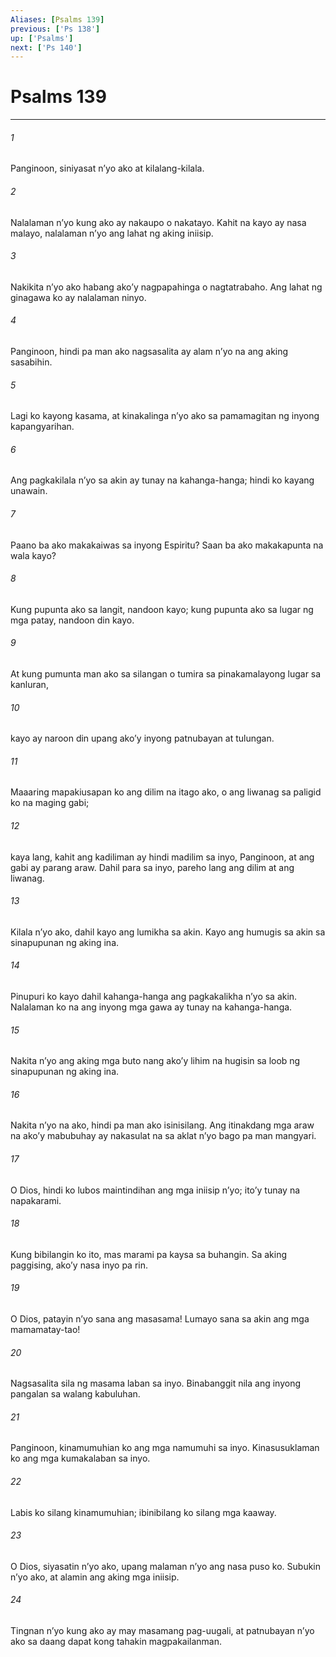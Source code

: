 ```yaml
---
Aliases: [Psalms 139]
previous: ['Ps 138']
up: ['Psalms']
next: ['Ps 140']
---
```

# Psalms 139

***

###### 1
Panginoon, siniyasat nʼyo ako at kilalang-kilala. 

###### 2
Nalalaman nʼyo kung ako ay nakaupo o nakatayo. Kahit na kayo ay nasa malayo, nalalaman nʼyo ang lahat ng aking iniisip. 

###### 3
Nakikita nʼyo ako habang akoʼy nagpapahinga o nagtatrabaho. Ang lahat ng ginagawa ko ay nalalaman ninyo. 

###### 4
Panginoon, hindi pa man ako nagsasalita ay alam nʼyo na ang aking sasabihin. 

###### 5
Lagi ko kayong kasama, at kinakalinga nʼyo ako sa pamamagitan ng inyong kapangyarihan. 

###### 6
Ang pagkakilala nʼyo sa akin ay tunay na kahanga-hanga; hindi ko kayang unawain. 

###### 7
Paano ba ako makakaiwas sa inyong Espiritu? Saan ba ako makakapunta na wala kayo? 

###### 8
Kung pupunta ako sa langit, nandoon kayo; kung pupunta ako sa lugar ng mga patay, nandoon din kayo. 

###### 9
At kung pumunta man ako sa silangan o tumira sa pinakamalayong lugar sa kanluran, 

###### 10
kayo ay naroon din upang akoʼy inyong patnubayan at tulungan. 

###### 11
Maaaring mapakiusapan ko ang dilim na itago ako, o ang liwanag sa paligid ko na maging gabi; 

###### 12
kaya lang, kahit ang kadiliman ay hindi madilim sa inyo, Panginoon, at ang gabi ay parang araw. Dahil para sa inyo, pareho lang ang dilim at ang liwanag. 

###### 13
Kilala nʼyo ako, dahil kayo ang lumikha sa akin. Kayo ang humugis sa akin sa sinapupunan ng aking ina. 

###### 14
Pinupuri ko kayo dahil kahanga-hanga ang pagkakalikha nʼyo sa akin. Nalalaman ko na ang inyong mga gawa ay tunay na kahanga-hanga. 

###### 15
Nakita nʼyo ang aking mga buto nang akoʼy lihim na hugisin sa loob ng sinapupunan ng aking ina. 

###### 16
Nakita nʼyo na ako, hindi pa man ako isinisilang. Ang itinakdang mga araw na akoʼy mabubuhay ay nakasulat na sa aklat nʼyo bago pa man mangyari. 

###### 17
O Dios, hindi ko lubos maintindihan ang mga iniisip nʼyo; itoʼy tunay na napakarami. 

###### 18
Kung bibilangin ko ito, mas marami pa kaysa sa buhangin. Sa aking paggising, akoʼy nasa inyo pa rin. 

###### 19
O Dios, patayin nʼyo sana ang masasama! Lumayo sana sa akin ang mga mamamatay-tao! 

###### 20
Nagsasalita sila ng masama laban sa inyo. Binabanggit nila ang inyong pangalan sa walang kabuluhan. 

###### 21
Panginoon, kinamumuhian ko ang mga namumuhi sa inyo. Kinasusuklaman ko ang mga kumakalaban sa inyo. 

###### 22
Labis ko silang kinamumuhian; ibinibilang ko silang mga kaaway. 

###### 23
O Dios, siyasatin nʼyo ako, upang malaman nʼyo ang nasa puso ko. Subukin nʼyo ako, at alamin ang aking mga iniisip. 

###### 24
Tingnan nʼyo kung ako ay may masamang pag-uugali, at patnubayan nʼyo ako sa daang dapat kong tahakin magpakailanman.
